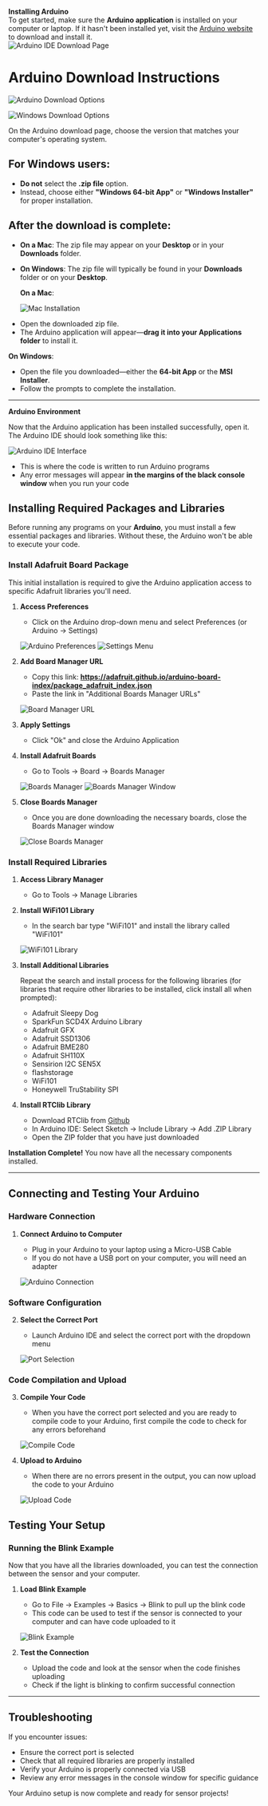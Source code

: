 **Installing Arduino**  
To get started, make sure the **Arduino application** is installed on your computer or laptop. If it hasn't been installed yet, visit the [Arduino website](https://www.arduino.cc/en/software/) to download and install it.  
![Arduino IDE Download Page](image-50.png)

# Arduino Download Instructions

![Arduino Download Options](../images/download-options-sidebar.png)

![Windows Download Options](../images/file-location-desktop.png)

On the Arduino download page, choose the version that matches your computer's operating system.

## For Windows users:

- **Do not** select the **.zip file** option.
- Instead, choose either **"Windows 64-bit App"** or **"Windows Installer"** for proper installation.

## After the download is complete:

- **On a Mac**: The zip file may appear on your **Desktop** or in your **Downloads** folder.
- **On Windows**: The zip file will typically be found in your **Downloads** folder or on your **Desktop**.

  **On a Mac**:

  ![Mac Installation](../images/Installing_Arduino_236_Getting_Started3.JPG)

* Open the downloaded zip file.  
* The Arduino application will appear—**drag it into your  Applications folder** to install it.


**On Windows**:

* Open the file you downloaded—either the **64-bit App** or the **MSI Installer**.  
* Follow the prompts to complete the installation.

---

**Arduino Environment**

Now that the Arduino application has been installed successfully, open it. The Arduino IDE should look something like this:

![Arduino IDE Interface](../images/Installing_Arduino_236_Getting_Started4.JPG)

- This is where the code is written to run Arduino programs
- Any error messages will appear **in the margins of the black console window** when you run your code

## Installing Required Packages and Libraries

Before running any programs on your **Arduino**, you must install a few essential packages and libraries. Without these, the Arduino won't be able to execute your code.

### Install Adafruit Board Package

This initial installation is required to give the Arduino application access to specific Adafruit libraries you'll need.

1. **Access Preferences**
   - Click on the Arduino drop-down menu and select Preferences (or Arduino → Settings)
   
   ![Arduino Preferences](../images/Installing_Arduino_236_Getting_Started5.JPG)
   ![Settings Menu](image-51.png)

2. **Add Board Manager URL**
   - Copy this link: **https://adafruit.github.io/arduino-board-index/package_adafruit_index.json**
   - Paste the link in "Additional Boards Manager URLs"
   
   ![Board Manager URL](../images/Installing_Arduino_236_Getting_Started7.JPG)

3. **Apply Settings**
   - Click "Ok" and close the Arduino Application

4. **Install Adafruit Boards**
   - Go to Tools → Board → Boards Manager
   
   ![Boards Manager](../images/Installing_Arduino_236_Getting_Started8.JPG)
   ![Boards Manager Window](../images/Installing_Arduino_236_Getting_Started9.JPG)

5. **Close Boards Manager**
   - Once you are done downloading the necessary boards, close the Boards Manager window
   
   ![Close Boards Manager](../images/Installing_Arduino_236_Getting_Started10.JPG)

### Install Required Libraries

1. **Access Library Manager**
   - Go to Tools → Manage Libraries

2. **Install WiFi101 Library**
   - In the search bar type "WiFi101" and install the library called "WiFi101"
   
   ![WiFi101 Library](../images/Installing_Arduino_236_Getting_Started16.JPG)

3. **Install Additional Libraries**
   
   Repeat the search and install process for the following libraries (for libraries that require other libraries to be installed, click install all when prompted):

   - Adafruit Sleepy Dog
   - SparkFun SCD4X Arduino Library
   - Adafruit GFX
   - Adafruit SSD1306
   - Adafruit BME280
   - Adafruit SH110X
   - Sensirion I2C SEN5X
   - flashstorage
   - WiFi101
   - Honeywell TruStability SPI

4. **Install RTClib Library**
   - Download RTClib from [Github](https://github.com/adafruit/RTClib)
   - In Arduino IDE: Select Sketch → Include Library → Add .ZIP Library
   - Open the ZIP folder that you have just downloaded

**Installation Complete!** You now have all the necessary components installed.

---

## Connecting and Testing Your Arduino

### Hardware Connection

1. **Connect Arduino to Computer**
   - Plug in your Arduino to your laptop using a Micro-USB Cable
   - If you do not have a USB port on your computer, you will need an adapter
   
   ![Arduino Connection](../images/Installing_Arduino_236_Getting_Started11.JPG)

### Software Configuration

2. **Select the Correct Port**
   - Launch Arduino IDE and select the correct port with the dropdown menu
   
   ![Port Selection](../images/Installing_Arduino_236_Getting_Started12.JPG)

### Code Compilation and Upload

3. **Compile Your Code**
   - When you have the correct port selected and you are ready to compile code to your Arduino, first compile the code to check for any errors beforehand
   
   ![Compile Code](../images/Installing_Arduino_236_Getting_Started13.JPG)

4. **Upload to Arduino**
   - When there are no errors present in the output, you can now upload the code to your Arduino
   
   ![Upload Code](../images/Installing_Arduino_236_Getting_Started14.JPG)

## Testing Your Setup

### Running the Blink Example

Now that you have all the libraries downloaded, you can test the connection between the sensor and your computer.

1. **Load Blink Example**
   - Go to File → Examples → Basics → Blink to pull up the blink code
   - This code can be used to test if the sensor is connected to your computer and can have code uploaded to it
   
   ![Blink Example](../images/Installing_Arduino_236_Getting_Started15.JPG)

2. **Test the Connection**
   - Upload the code and look at the sensor when the code finishes uploading
   - Check if the light is blinking to confirm successful connection

---

## Troubleshooting

If you encounter issues:
- Ensure the correct port is selected
- Check that all required libraries are properly installed
- Verify your Arduino is properly connected via USB
- Review any error messages in the console window for specific guidance

Your Arduino setup is now complete and ready for sensor projects!